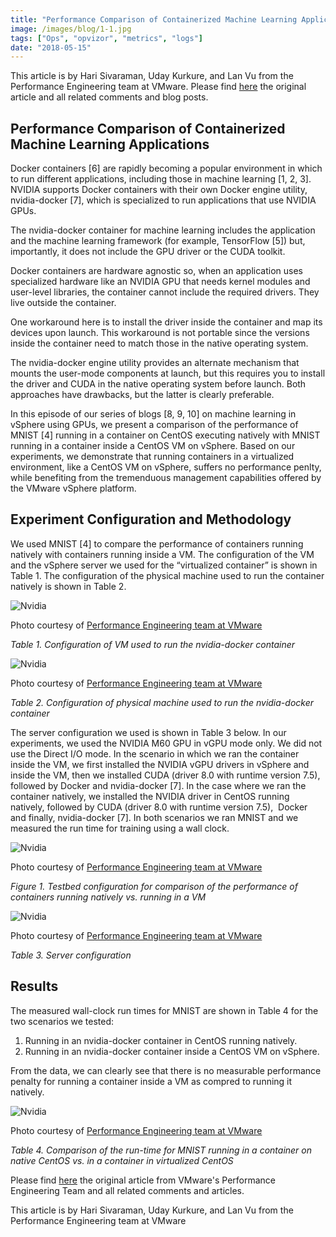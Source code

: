```yaml
---
title: "Performance Comparison of Containerized Machine Learning Applications Running Natively with Nvidia vGPUs vs. in a VM"
image: /images/blog/1-1.jpg
tags: ["Ops", "opvizor", "metrics", "logs"]
date: "2018-05-15"
---
```


This article is by Hari Sivaraman, Uday Kurkure, and Lan Vu from the Performance Engineering team at VMware. Please find [here](https://blogs.vmware.com/performance/2017/11/machine-learning-virtualized-containers-nvidia-vgpu-performance.html) the original article and all related comments and blog posts.

## Performance Comparison of Containerized Machine Learning Applications

Docker containers \[6\] are rapidly becoming a popular environment in which to run different applications, including those in machine learning \[1, 2, 3\]. NVIDIA supports Docker containers with their own Docker engine utility, nvidia-docker \[7\], which is specialized to run applications that use NVIDIA GPUs.

The nvidia-docker container for machine learning includes the application and the machine learning framework (for example, TensorFlow \[5\]) but, importantly, it does not include the GPU driver or the CUDA toolkit.

Docker containers are hardware agnostic so, when an application uses specialized hardware like an NVIDIA GPU that needs kernel modules and user-level libraries, the container cannot include the required drivers. They live outside the container.

One workaround here is to install the driver inside the container and map its devices upon launch. This workaround is not portable since the versions inside the container need to match those in the native operating system.

The nvidia-docker engine utility provides an alternate mechanism that mounts the user-mode components at launch, but this requires you to install the driver and CUDA in the native operating system before launch. Both approaches have drawbacks, but the latter is clearly preferable.

In this episode of our series of blogs \[8, 9, 10\] on machine learning in vSphere using GPUs, we present a comparison of the performance of MNIST \[4\] running in a container on CentOS executing natively with MNIST running in a container inside a CentOS VM on vSphere. Based on our experiments, we demonstrate that running containers in a virtualized environment, like a CentOS VM on vSphere, suffers no performance penlty, while benefiting from the tremenduous management capabilities offered by the VMware vSphere platform.

## Experiment Configuration and Methodology

We used MNIST \[4\] to compare the performance of containers running natively with containers running inside a VM. The configuration of the VM and the vSphere server we used for the “virtualized container” is shown in Table 1. The configuration of the physical machine used to run the container natively is shown in Table 2.

![Nvidia](/images/blog/1-1.jpg)

Photo courtesy of [Performance Engineering team at VMware](https://blogs.vmware.com/performance/2017/11/machine-learning-virtualized-containers-nvidia-vgpu-performance.html)

_Table 1. Configuration of VM used to run the nvidia-docker container_

![Nvidia](/images/blog/2-1.jpg)

Photo courtesy of [Performance Engineering team at VMware](https://blogs.vmware.com/performance/2017/11/machine-learning-virtualized-containers-nvidia-vgpu-performance.html)

_Table 2. Configuration of physical machine used to run the nvidia-docker container_

The server configuration we used is shown in Table 3 below. In our experiments, we used the NVIDIA M60 GPU in vGPU mode only. We did not use the Direct I/O mode. In the scenario in which we ran the container inside the VM, we first installed the NVIDIA vGPU drivers in vSphere and inside the VM, then we installed CUDA (driver 8.0 with runtime version 7.5), followed by Docker and nvidia-docker \[7\]. In the case where we ran the container natively, we installed the NVIDIA driver in CentOS running natively, followed by CUDA (driver 8.0 with runtime version 7.5),  Docker and finally, nvidia-docker \[7\]. In both scenarios we ran MNIST and we measured the run time for training using a wall clock.

![Nvidia](/images/blog/3-2.jpg)

Photo courtesy of [Performance Engineering team at VMware](https://blogs.vmware.com/performance/2017/11/machine-learning-virtualized-containers-nvidia-vgpu-performance.html)

_Figure 1. Testbed configuration for comparison of the performance of containers running natively vs. running in a VM_

![Nvidia](/images/blog/4-1.jpg)

Photo courtesy of [Performance Engineering team at VMware](https://blogs.vmware.com/performance/2017/11/machine-learning-virtualized-containers-nvidia-vgpu-performance.html)

_Table 3. Server configuration_

## Results

The measured wall-clock run times for MNIST are shown in Table 4 for the two scenarios we tested:

1. Running in an nvidia-docker container in CentOS running natively.
2. Running in an nvidia-docker container inside a CentOS VM on vSphere.

From the data, we can clearly see that there is no measurable performance penalty for running a container inside a VM as compred to running it natively.

![Nvidia](/images/blog/5-1.jpg)

Photo courtesy of [Performance Engineering team at VMware](https://blogs.vmware.com/performance/2017/11/machine-learning-virtualized-containers-nvidia-vgpu-performance.html)

_Table 4. Comparison of the run-time for MNIST running in a container on native CentOS vs. in a container in virtualized CentOS_

Please find [here](https://blogs.vmware.com/performance/2017/11/machine-learning-virtualized-containers-nvidia-vgpu-performance.html) the original article from VMware's Performance Engineering Team and all related comments and articles.

This article is by Hari Sivaraman, Uday Kurkure, and Lan Vu from the Performance Engineering team at VMware
